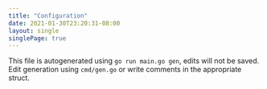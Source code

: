 ```yaml
---
title: "Configuration"
date: 2021-01-30T23:20:31-08:00
layout: single
singlePage: true
---
```


This file is autogenerated using `go run main.go gen`, edits will not be saved.
Edit generation using `cmd/gen.go` or write comments in the appropriate struct.
